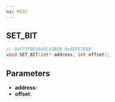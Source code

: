 ```yaml
---
ns: MISC
---
```

## SET_BIT

```c
// 0xF73FBE4845C43B5B 0x4EFE7E6B
void SET_BIT(int* address, int offset);
```

## Parameters
* **address**:
* **offset**:
